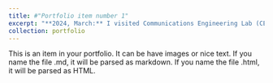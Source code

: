 ```yaml
---
title: #"Portfolio item number 1"
excerpt: "**2024, March:** I visited Communications Engineering Lab (CEL) for three weeks as part of the KIT International Excellence Fellowship programme."
collection: portfolio
---
```


This is an item in your portfolio. It can be have images or nice text. If you name the file .md, it will be parsed as markdown. If you name the file .html, it will be parsed as HTML. 
